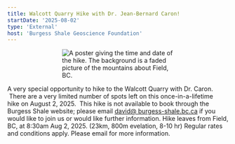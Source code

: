 ```yaml
---
title: Walcott Quarry Hike with Dr. Jean-Bernard Caron!
startDate: '2025-08-02'
type: 'External'
host: 'Burgess Shale Geoscience Foundation'
---
```


<figure style="display:flex; align-items: center; justify-content: center; flex-direction: column;">
    <img src="/events/2025burgessShaleAnnouncements/walcott.png" alt="A poster giving the time and date of the hike. The background is a faded picture of the mountains about Field, BC." style="max-width: 60%;">
</figure>

A very special opportunity to hike to the Walcott Quarry with Dr. Caron.  There are a very limited number of spots left on this once-in-a-lifetime hike on August 2, 2025.  This hike is not available to book through the Burgess Shale website; please email <a href="mailto:david@ burgess-shale.bc.ca">david@ burgess-shale.bc.ca</a> if you would like to join us or would like further information. Hike leaves from Field, BC, at 8:30am Aug 2, 2025. (23km, 800m evelation, 8-10 hr) Regular rates and conditions apply. Please email for more information.
